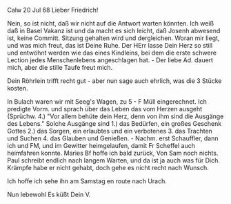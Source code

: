  Calw 20 Jul 68
Lieber Friedrich!

Nein, so ist nicht, daß wir nicht auf die Antwort warten könnten. Ich weiß daß in Basel Vakanz ist und da macht es sich leicht, daß Josenh abwesend ist, keine Committ. Sitzung gehalten wird und dergleichen. Woran mir liegt, und was mich freut, das ist Deine Ruhe. Der HErr lasse Dein Herz so still und entwöhnt werden wie das eines Kindleins, bei dem die erste schwere Lection jedes Menschenlebens angeschlagen hat. - Der liebe Ad. dauert mich, aber die stille Taufe freut mich.

Dein Röhrlein trifft recht gut - aber nun sage auch ehrlich, was die 3 Stücke kosten.

In Bulach waren wir mit Seeg's Wagen, zu 5 - F Müll eingerechnet. Ich predigte Vorm. und sprach über das Leben das vom Herzen ausgeht (Sprüchw. 4.) "Vor allem behüte dein Herz, denn von ihm sind die Ausgänge des Lebens." Solche Ausgänge sind 1.) das Bedürfen, ein großes Geschenk Gottes 2.) das Sorgen, ein erlaubtes und ein verbotenes 3. das Trachten und Suchen 4. das Glauben und Genießen. - Nachm. erst Schauffler, dann ich und FM, und im Gewitter heimgelaufen, damit Fr Scheffel auch heimfahren konnte. 
Maries Bf hoffe ich bald zurück, Von Sam noch nichts. Paul schreibt endlich nach langem Warten, und da ist ja auch was für Dich. Krämpfe habe er nicht gehabt, doch gehe es nicht recht nach Wunsch.

Ich hoffe ich sehe ihn am Samstag en route nach Urach.

 Nun lebewohl Es küßt Dein
 V.
